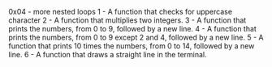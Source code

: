0x04 - more nested loops
1 -  A function that checks for uppercase character
2 -  A function that multiplies two integers.
3 -  A function that prints the numbers, from 0 to 9, followed by a new line.
4 -  A function that prints the numbers, from 0 to 9 except 2 and 4, followed
	by a new line.
5 -  A function that prints 10 times the numbers, from 0 to 14, followed by a
	new line.
6 -  A function that draws a straight line in the terminal.




